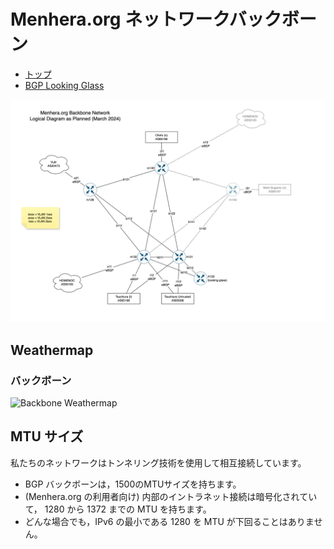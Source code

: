 # Menhera.org ネットワークバックボーン

* [トップ](/ja/)
* [BGP Looking Glass](https://looking-glass.nc.menhera.org/)

![Backbone](/assets/img/backbone-map.png)

## Weathermap

### バックボーン

![Backbone Weathermap](https://librenms.menhera.org/pub/weathermap/backbone.svg)

## MTU サイズ
私たちのネットワークはトンネリング技術を使用して相互接続しています。

* BGP バックボーンは，1500のMTUサイズを持ちます。
* (Menhera.org の利用者向け) 内部のイントラネット接続は暗号化されていて， 1280 から 1372 までの MTU を持ちます。
* どんな場合でも，IPv6 の最小である 1280 を MTU が下回ることはありません。
